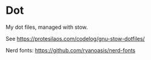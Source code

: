 # Dot
My dot files, managed with stow.

See https://protesilaos.com/codelog/gnu-stow-dotfiles/

Nerd fonts:  https://github.com/ryanoasis/nerd-fonts

